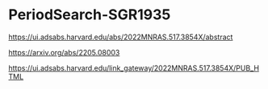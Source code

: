 # PeriodSearch-SGR1935

https://ui.adsabs.harvard.edu/abs/2022MNRAS.517.3854X/abstract

https://arxiv.org/abs/2205.08003

https://ui.adsabs.harvard.edu/link_gateway/2022MNRAS.517.3854X/PUB_HTML

